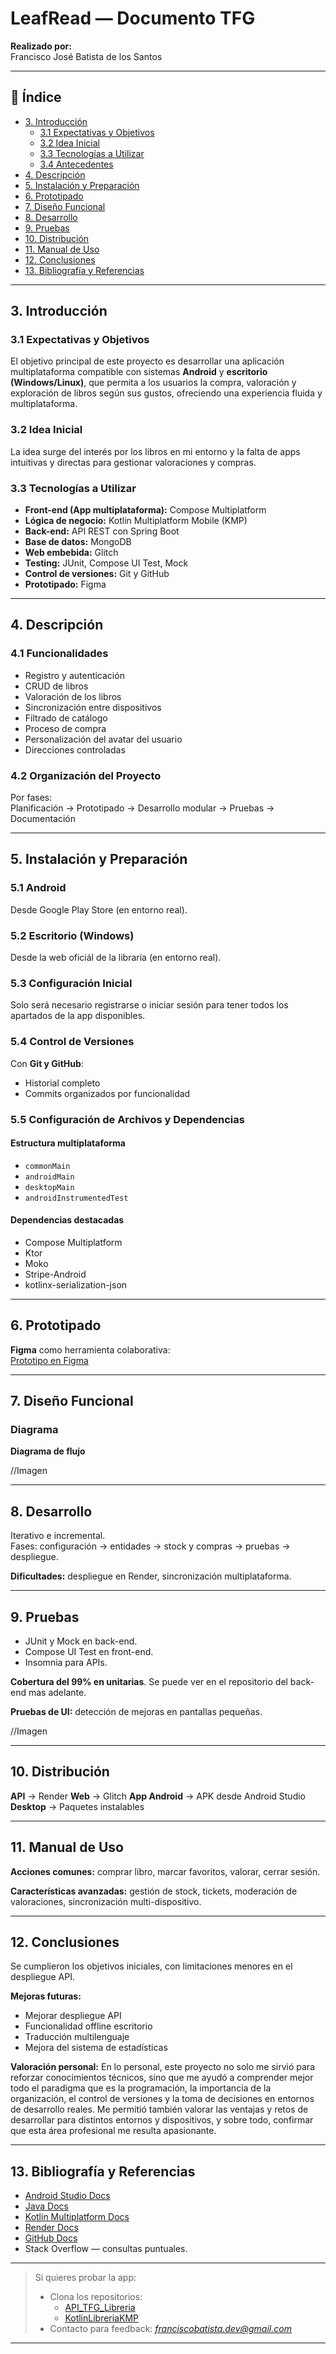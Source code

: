 # LeafRead — Documento TFG

**Realizado por:**  
Francisco José Batista de los Santos  

---

## 📖 Índice

- [3. Introducción](#3-introducción)
  - [3.1 Expectativas y Objetivos](#31-expectativas-y-objetivos)
  - [3.2 Idea Inicial](#32-idea-inicial)
  - [3.3 Tecnologías a Utilizar](#33-tecnologías-a-utilizar)
  - [3.4 Antecedentes](#34-antecedentes)
- [4. Descripción](#4-descripción)
- [5. Instalación y Preparación](#5-instalación-y-preparación)
- [6. Prototipado](#6-prototipado)
- [7. Diseño Funcional](#7-diseño-funcional)
- [8. Desarrollo](#8-desarrollo)
- [9. Pruebas](#9-pruebas)
- [10. Distribución](#10-distribución)
- [11. Manual de Uso](#11-manual-de-uso)
- [12. Conclusiones](#12-conclusiones)
- [13. Bibliografía y Referencias](#14-bibliografía-y-referencias)

---

## 3. Introducción

### 3.1 Expectativas y Objetivos

El objetivo principal de este proyecto es desarrollar una aplicación multiplataforma compatible con sistemas **Android** y **escritorio (Windows/Linux)**, que permita a los usuarios la compra, valoración y exploración de libros según sus gustos, ofreciendo una experiencia fluida y multiplataforma.

### 3.2 Idea Inicial

La idea surge del interés por los libros en mi entorno y la falta de apps intuitivas y directas para gestionar valoraciones y compras.

### 3.3 Tecnologías a Utilizar

- **Front-end (App multiplataforma):** Compose Multiplatform
- **Lógica de negocio:** Kotlin Multiplatform Mobile (KMP)
- **Back-end:** API REST con Spring Boot
- **Base de datos:** MongoDB
- **Web embebida:** Glitch
- **Testing:** JUnit, Compose UI Test, Mock
- **Control de versiones:** Git y GitHub
- **Prototipado:** Figma

---

## 4. Descripción

### 4.1 Funcionalidades

- Registro y autenticación
- CRUD de libros
- Valoración de los libros
- Sincronización entre dispositivos
- Filtrado de catálogo
- Proceso de compra
- Personalización del avatar del usuario
- Direcciones controladas

### 4.2 Organización del Proyecto

Por fases:  
Planificación → Prototipado → Desarrollo modular → Pruebas → Documentación

---

## 5. Instalación y Preparación

### 5.1 Android

Desde Google Play Store (en entorno real).

### 5.2 Escritorio (Windows)

Desde la web oficiál de la libraría (en entorno real). 

### 5.3 Configuración Inicial

Solo será necesario registrarse o iniciar sesión para tener todos los apartados de la app disponibles.

### 5.4 Control de Versiones

Con **Git y GitHub**:

- Historial completo
- Commits organizados por funcionalidad

### 5.5 Configuración de Archivos y Dependencias

#### Estructura multiplataforma

- `commonMain`
- `androidMain`
- `desktopMain`
- `androidInstrumentedTest`

#### Dependencias destacadas

- Compose Multiplatform
- Ktor
- Moko
- Stripe-Android
- kotlinx-serialization-json

---

## 6. Prototipado

**Figma** como herramienta colaborativa:  
[Prototipo en Figma](https://www.figma.com/design/d5yVnbsP0XTDM58yEqbFN6/Figma-libreria?node-id=1-2&t=Oi1C7d9sEdZWQSqG-1)

---

## 7. Diseño Funcional

### Diagrama 
**Diagrama de flujo**  

//Imagen

---

## 8. Desarrollo

Iterativo e incremental.  
Fases: configuración → entidades → stock y compras → pruebas → despliegue.

**Dificultades:** despliegue en Render, sincronización multiplataforma.

---

## 9. Pruebas

- JUnit y Mock en back-end.
- Compose UI Test en front-end.
- Insomnia para APIs.

**Cobertura del 99% en unitarias**.
Se puede ver en el repositorio del back-end mas adelante.

**Pruebas de UI:** detección de mejoras en pantallas pequeñas.

//Imagen

---

## 10. Distribución

**API** → Render
**Web** → Glitch
**App Android** → APK desde Android Studio  
**Desktop** → Paquetes instalables

---

## 11. Manual de Uso

**Acciones comunes:** comprar libro, marcar favoritos, valorar, cerrar sesión.

**Características avanzadas:** gestión de stock, tickets, moderación de valoraciones, sincronización multi-dispositivo.

---

## 12. Conclusiones

Se cumplieron los objetivos iniciales, con limitaciones menores en el despliegue API.

**Mejoras futuras:**

- Mejorar despliegue API
- Funcionalidad offline escritorio
- Traducción multilenguaje
- Mejora del sistema de estadísticas

**Valoración personal:** 
En lo personal, este proyecto no solo me sirvió para reforzar conocimientos técnicos, sino que me ayudó a comprender mejor todo el paradigma que es la programación, la importancia de la organización, el control de versiones y la toma de decisiones en entornos de desarrollo reales. Me permitió también valorar las ventajas y retos de desarrollar para distintos entornos y dispositivos, y sobre todo, confirmar que esta área profesional me resulta apasionante.

---


## 13. Bibliografía y Referencias

- [Android Studio Docs](https://developer.android.com/studio)
- [Java Docs](https://docs.oracle.com/en/java/)
- [Kotlin Multiplatform Docs](https://kotlinlang.org/docs/multiplatform.html)
- [Render Docs](https://render.com/docs)
- [GitHub Docs](https://docs.github.com/en)
- Stack Overflow — consultas puntuales.

---

> Si quieres probar la app:
>
> - Clona los repositorios:
>   - [API_TFG_Libreria](https://github.com/fbatlos/API_TFG_Libreria.git)
>   - [KotlinLibreriaKMP](https://github.com/fbatlos/KotlinLibreriaKMP.git)
> - Contacto para feedback: *franciscobatista.dev@gmail.com*

---


